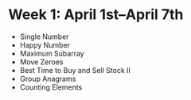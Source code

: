 # Week 1: April 1st–April 7th

- Single Number
- Happy Number
- Maximum Subarray
- Move Zeroes
- Best Time to Buy and Sell Stock II
- Group Anagrams
- Counting Elements